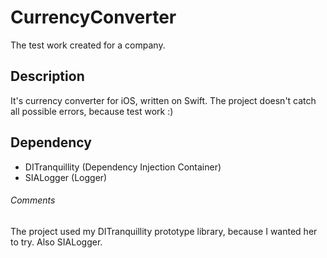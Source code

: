# CurrencyConverter
The test work created for a company.

## Description
It's currency converter for iOS, written on Swift.
The project doesn't catch all possible errors, because test work :)

## Dependency
* DITranquillity (Dependency Injection Container)
* SIALogger (Logger)

###### Comments
The project used my DITranquillity prototype library, because I wanted her to try. Also SIALogger.
